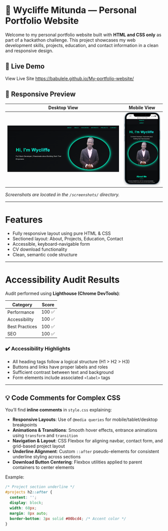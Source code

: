 # 💼 Wycliffe Mitunda — Personal Portfolio Website

Welcome to my personal portfolio website built with **HTML and CSS only** as part of a hackathon challenge. This project showcases my web development skills, projects, education, and contact information in a clean and responsive design.


## 🚀 Live Demo

 View Live Site https://babulele.github.io/My-portfolio-website/


## 📱 Responsive Preview

| Desktop View | Mobile View |
|--------------|-------------|
| ![Desktop Preview](./images/Desktop%20view.PNG) | ![Mobile Preview](/images/mobile%20view.PNG) |

*Screenshots are located in the `/screenshots/` directory.*

---

# Features

- Fully responsive layout using pure HTML & CSS
- Sectioned layout: About, Projects, Education, Contact
- Accessible, keyboard-navigable form
- CV download functionality
- Clean, semantic code structure

---

# Accessibility Audit Results

Audit performed using **Lighthouse (Chrome DevTools)**:

| Category       | Score   |
|----------------|---------|
| Performance    | 100 ✅  |
| Accessibility  | 100 ✅  |
| Best Practices | 100 ✅  |
| SEO            | 100 ✅  |

### ✔️ Accessibility Highlights

- All heading tags follow a logical structure (H1 > H2 > H3)
- Buttons and links have proper labels and roles
- Sufficient contrast between text and background
- Form elements include associated `<label>` tags

---

## 💡 Code Comments for Complex CSS

You’ll find **inline comments** in `style.css` explaining:

- **Responsive Layouts**: Use of `@media queries` for mobile/tablet/desktop breakpoints
- **Animations & Transitions**: Smooth hover effects, entrance animations using `transform` and `transition`
- **Navigation & Layout**: CSS Flexbox for aligning navbar, contact form, and grid-based project layout
- **Underline Alignment**: Custom `::after` pseudo-elements for consistent underline styling across sections
- **Download Button Centering**: Flexbox utilities applied to parent containers to center elements

Example:
```css
/* Project section underline */
#projects h2::after {
  content: '';
  display: block;
  width: 60px;
  margin: 8px auto;
  border-bottom: 3px solid #00bcd4; /* Accent color */
}
